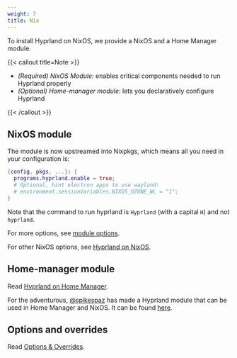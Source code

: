 ```yaml
---
weight: 7
title: Nix
---
```


To install Hyprland on NixOS, we provide a NixOS and a Home Manager module.

{{< callout title=Note >}}

- _(Required) NixOS Module_: enables critical components needed to run Hyprland
  properly
- _(Optional) Home-manager module_: lets you declaratively configure Hyprland

{{< /callout >}}

## NixOS module

The module is now upstreamed into Nixpkgs, which means all you need in your
configuration is:

```nix
{config, pkgs, ...}: {
  programs.hyprland.enable = true;
  # Optional, hint electron apps to use wayland:
  # environment.sessionVariables.NIXOS_OZONE_WL = "1";
}
```

Note that the command to run hyprland is `Hyprland` (with a capital `H`) and not
`hyprland`.

For more options, see
[module options](https://search.nixos.org/options?channel=unstable&from=0&size=50&sort=relevance&type=packages&query=hyprland).

For other NixOS options, see [Hyprland on NixOS](./Hyprland-on-NixOS).

## Home-manager module

Read [Hyprland on Home Manager](./Hyprland-on-Home-Manager).

For the adventurous, [@spikespaz](https://github.com/spikespaz) has made a
Hyprland module that can be used in Home Manager and NixOS. It can be found
[here](https://github.com/spikespaz/hyprland-nix).

## Options and overrides

Read [Options & Overrides](./Options-Overrides).
